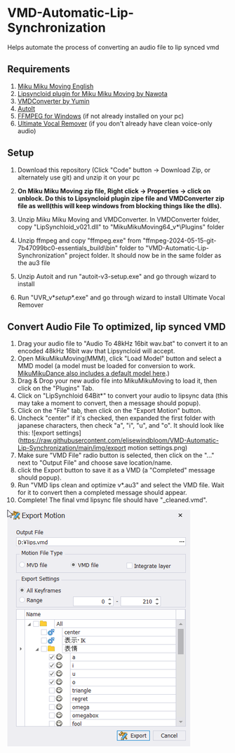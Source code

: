 # VMD-Automatic-Lip-Synchronization
Helps automate the process of converting an audio file to lip synced vmd

## Requirements

1. [Miku Miku Moving English](https://sites.google.com/site/mikumikumovingeng/) 
3. [Lipsyncloid plugin for Miku Miku Moving by Nawota](https://www.nicovideo.jp/watch/sm22506025)
3. [VMDConverter by Yumin](http://miku-challenge.seesaa.net/article/128759756.html)
4. [AutoIt](https://www.autoitscript.com/cgi-bin/getfile.pl?autoit3/autoit-v3-setup.zip)
5. [FFMPEG for Windows](https://www.gyan.dev/ffmpeg/builds/ffmpeg-git-essentials.7z) (if not already installed on your pc)
6. [Ultimate Vocal Remover](https://github.com/Anjok07/ultimatevocalremovergui/releases) (if you don't already have clean voice-only audio)

## Setup

1. Download this repository (Click "Code" button -> Download Zip, or alternately use git) and unzip it on your pc

2. <b>On Miku Miku Moving zip file, Right click -> Properties -> click on unblock. Do this to Lipsyncloid plugin zipe file and VMDConverter zip file as well(this will keep windows from blocking things like the dlls).</b>

3. Unzip Miku Miku Moving and VMDConverter. In VMDConverter folder, copy "LipSynchloid_v021.dll" to "MikuMikuMoving64_v*\Plugins\" folder

4. Unzip ffmpeg and copy "ffmpeg.exe" from "ffmpeg-2024-05-15-git-7b47099bc0-essentials_build\bin\" folder to "VMD-Automatic-Lip-Synchronization" project folder. It should now be in the same folder as the au3 file

5. Unzip Autoit and run "autoit-v3-setup.exe" and go through wizard to install

6. Run "UVR_v*_setup_*.exe" and go through wizard to install Ultimate Vocal Remover

## Convert Audio File To optimized, lip synced VMD

1. Drag your audio file to "Audio To 48kHz 16bit wav.bat" to convert it to an encoded 48kHz 16bit wav that Lipsyncloid will accept.
2. Open MikuMikuMoving(MMM), click "Load Model" button and select a MMD model (a model must be loaded for conversion to work. [MikuMikuDance also includes a default model here](https://drive.google.com/uc?id=1rzOO6DoECOsLxBRAGM5FjRz0bt7m9rub&export=download).)
3. Drag & Drop your new audio file into MikuMikuMoving to load it, then click on the "Plugins" Tab.
4. Click on "LipSynchloid 64Bit*" to convert your audio to lipsync data (this may take a moment to convert, then a message should popup).
5. Click on the "File" tab, then click on the "Export Motion" button.
6. Uncheck "center" if it's checked, then expanded the first folder with japanese characters, then check "a", "i", "u", and "o". It should look like this:
![export settings](https://raw.githubusercontent.com/elisewindbloom/VMD-Automatic-Lip-Synchronization/main/img/export motion settings.png)
8. Make sure "VMD File" radio button is selected, then click on the "..." next to "Output File" and choose save location/name.
9. click the Export button to save it as a VMD (a "Completed" message should popup).
10. Run "VMD lips clean and optimize v*.au3" and select the VMD file. Wait for it to convert then a completed message should appear.
11. Complete! The final vmd lipsync file should have "_cleaned.vmd".

![image test](img/export_motion_settings.png)
